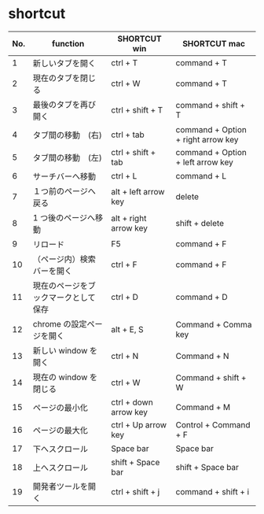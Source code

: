 # shortcut

| No. | function                             | SHORTCUT win          | SHORTCUT mac                       |
| --- | ------------------------------------ | --------------------- | ---------------------------------- |
| 1   | 新しいタブを開く                     | ctrl + T              | command + T                        |
| 2   | 現在のタブを閉じる                   | ctrl + W              | command + T                        |
| 3   | 最後のタブを再び開く                 | ctrl + shift + T      | command + shift + T                |
| 4   | タブ間の移動　(右)                   | ctrl + tab            | command + Option + right arrow key |
| 5   | タブ間の移動　(左)                   | ctrl + shift + tab    | command + Option + left arrow key  |
| 6   | サーチバーへ移動                     | ctrl + L              | command + L                        |
| 7   | １つ前のページへ戻る                 | alt + left arrow key  | delete                             |
| 8   | 1 つ後のページへ移動                 | alt + right arrow key | shift + delete                     |
| 9   | リロード                             | F5                    | command + F                        |
| 10  | （ページ内）検索バーを開く           | ctrl + F              | command + F                        |
| 11  | 現在のページをブックマークとして保存 | ctrl + D              | command + D                        |
| 12  | chrome の設定ページを開く            | alt + E, S            | Command + Comma key                |
| 13  | 新しい window を開く                 | ctrl + N              | Command + N                        |
| 14  | 現在の window を閉じる               | ctrl + W              | Command + shift + W                |
| 15  | ページの最小化                       | ctrl + down arrow key | Command + M                        |
| 16  | ページの最大化                       | ctrl + Up arrow key   | Control + Command + F              |
| 17  | 下へスクロール                       | Space bar             | Space bar                          |
| 18  | 上へスクロール                       | shift + Space bar     | shift + Space bar                  |
| 19  | 開発者ツールを開く                   | ctrl + shift + j      | command + shift + i                |
